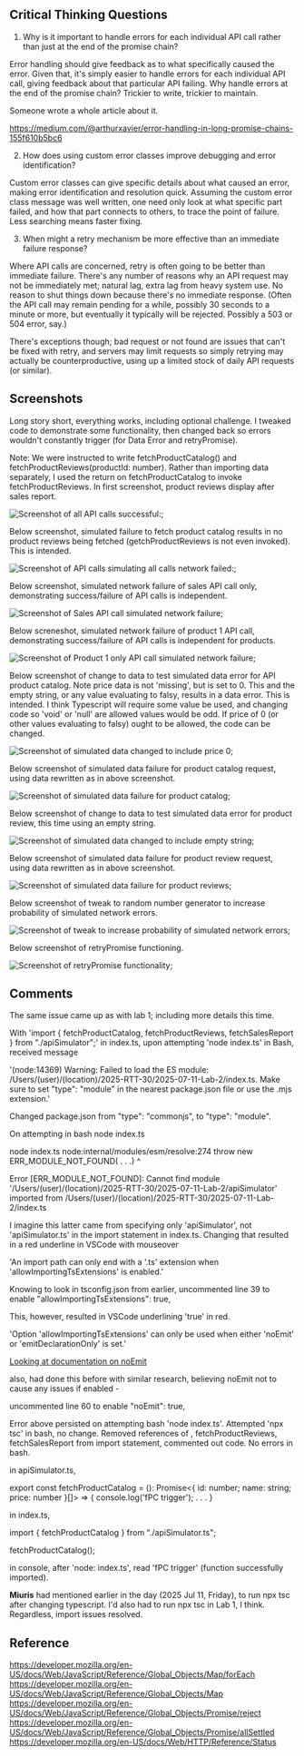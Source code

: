 ## Critical Thinking Questions

1.  Why is it important to handle errors for each individual API call rather than just at the end of the promise chain?

Error handling should give feedback as to what specifically caused the error.  Given that, it's simply easier to handle errors for each individual API call, giving feedback about that particular API failing.  Why handle errors at the end of the promise chain?  Trickier to write, trickier to maintain.

Someone wrote a whole article about it.

https://medium.com/@arthurxavier/error-handling-in-long-promise-chains-155f610b5bc6

2.  How does using custom error classes improve debugging and error identification?

Custom error classes can give specific details about what caused an error, making error identification and resolution quick.  Assuming the custom error class message was well written, one need only look at what specific part failed, and how that part connects to others, to trace the point of failure.  Less searching means faster fixing.

3.  When might a retry mechanism be more effective than an immediate failure response?

Where API calls are concerned, retry is often going to be better than immediate failure.  There's any number of reasons why an API request may not be immediately met; natural lag, extra lag from heavy system use.  No reason to shut things down because there's no immediate response.  (Often the API call may remain pending for a while, possibly 30 seconds to a minute or more, but eventually it typically will be rejected.  Possibly a 503 or 504 error, say.)

There's exceptions though; bad request or not found are issues that can't be fixed with retry, and servers may limit requests so simply retrying may actually be counterproductive, using up a limited stock of daily API requests (or similar).

## Screenshots

Long story short, everything works, including optional challenge.  I tweaked code to demonstrate some functionality, then changed back so errors wouldn't constantly trigger (for Data Error and retryPromise).

Note:  We were instructed to write fetchProductCatalog() and fetchProductReviews(productId: number).  Rather than importing data separately, I used the return on fetchProductCatalog to invoke fetchProductReviews.  In first screenshot, product reviews display after sales report.

![Screenshot of all API calls successful:](./allSuccess.png);

Below screenshot, simulated failure to fetch product catalog results in no product reviews being fetched (getchProductReviews is not even invoked).  This is intended.

![Screenshot of API calls simulating all calls network failed:](./allFail.png);

Below screenshot, simulated network failure of sales API call only, demonstrating success/failure of API calls is independent.

![Screenshot of Sales API call simulated network failure](./salesFail.png);

Below screneshot, simulated network failure of product 1 API call, demonstrating success/failure of API calls is independent for products.

![Screenshot of Product 1 only API call simulated network failure](./product1.fail.png);

Below screenshot of change to data to test simulated data error for API product catalog.  Note price data is not 'missing', but is set to 0.  This and the empty string, or any value evaluating to falsy, results in a data error.  This is intended.  I think Typescript will require some value be used, and changing code so 'void' or 'null' are allowed values would be odd.  If price of 0 (or other values evaluating to falsy) ought to be allowed, the code can be changed.

![Screenshot of simulated data changed to include price 0](./productDataFail.png);

Below screenshot of simulated data failure for product catalog request, using data rewritten as in above screenshot. 

![Screenshot of simulated data failure for product catalog](./product1DataFail2.png);

Below screenshot of change to data to test simulated data error for product review, this time using an empty string.

![Screenshot of simulated data changed to include empty string](./pr1EmptyString.png);

Below screenshot of simulated data failure for product review request, using data rewritten as in above screenshot.

![Screenshot of simulated data failure for product reviews](./pr1DataError.png);

Below screenshot of tweak to random number generator to increase probability of simulated network errors.

![Screenshot of tweak to increase probability of simulated network errors](./randomtweak.png);

Below screenshot of retryPromise functioning.

![Screenshot of retryPromise functionality](./randomTweak3.png);

## Comments

The same issue came up as with lab 1; including more details this time.

With 'import { fetchProductCatalog, fetchProductReviews, fetchSalesReport } from "./apiSimulator";' in index.ts, upon attempting 'node index.ts' in Bash, received message

'(node:14369) Warning: Failed to load the ES module: /Users/(user)/(location)/2025-RTT-30/2025-07-11-Lab-2/index.ts. Make sure to set "type": "module" in the nearest package.json file or use the .mjs extension.'

Changed package.json from  "type": "commonjs", to "type": "module".


On attempting in bash node index.ts

node index.ts
node:internal/modules/esm/resolve:274
    throw new ERR_MODULE_NOT_FOUND( . . .)
          ^

Error [ERR_MODULE_NOT_FOUND]: Cannot find module '/Users/(user)/(location)/2025-RTT-30/2025-07-11-Lab-2/apiSimulator' imported from /Users/(user)/(location)/2025-RTT-30/2025-07-11-Lab-2/index.ts

I imagine this latter came from specifying only 'apiSimulator', not 'apiSimulator.ts' in the import statement in index.ts.  Changing that resulted in a red underline in VSCode with mouseover

'An import path can only end with a '.ts' extension when 'allowImportingTsExtensions' is enabled.'

Knowing to look in tsconfig.json from earlier, uncommented line 39 to enable "allowImportingTsExtensions": true, 

This, however, resulted in VSCode underlining 'true' in red.

'Option 'allowImportingTsExtensions' can only be used when either 'noEmit' or 'emitDeclarationOnly' is set.'

[Looking at documentation on noEmit](https://www.typescriptlang.org/tsconfig/#noEmit)

also, had done this before with similar research, believing noEmit not to cause any issues if enabled -

uncommented line 60 to enable
"noEmit": true,

Error above persisted on attempting bash 'node index.ts'.  Attempted 'npx tsc' in bash, no change. Removed references of , fetchProductReviews, fetchSalesReport from import statement, commented out code.  No errors in bash.

in apiSimulator.ts,

export const fetchProductCatalog = (): Promise<{ id: number; name: string; price: number }[]> => {
  console.log('fPC trigger'); . . . }

in index.ts,

import { fetchProductCatalog } from "./apiSimulator.ts";

fetchProductCatalog();

in console, after 'node: index.ts', read 'fPC trigger' (function successfully imported).

**Miuris** had mentioned earlier in the day (2025 Jul 11, Friday), to run npx tsc after changing typescript.  I'd also had to run npx tsc in Lab 1, I think.  Regardless, import issues resolved.

## Reference

https://developer.mozilla.org/en-US/docs/Web/JavaScript/Reference/Global_Objects/Map/forEach
https://developer.mozilla.org/en-US/docs/Web/JavaScript/Reference/Global_Objects/Map
https://developer.mozilla.org/en-US/docs/Web/JavaScript/Reference/Global_Objects/Promise/reject
https://developer.mozilla.org/en-US/docs/Web/JavaScript/Reference/Global_Objects/Promise/allSettled
https://developer.mozilla.org/en-US/docs/Web/HTTP/Reference/Status